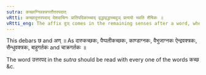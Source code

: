 ```yaml
---
sutra: कच्छाग्निवक्त्रगर्तोत्तरपदात्
vRtti: कच्छादुत्तरपदाद् देशवाचिनः प्रातिपदिकाच्चाद् वृद्धावृद्धाच्चवुञ् प्रत्ययो भवति शैषिकः ॥
vRtti_eng: The affix वुञ् comes in the remaining senses after a word, whether _Vriddha_ or not, denoting a locality and having as its second term the words \"_kachchha_\", \"_agni_\", \"_vaktra_\" and \"_garta_\".
---
```

This debars छ and अण् ॥ As दारुकच्छकः, पैप्पलीकच्छकः, काण्डाग्नकः, वैभुजाग्नकः ऐन्द्रवक्त्रकः, सैन्धुवक्त्रकः, बाहुगर्तकः and चाक्रगर्तकः ॥

The word उत्तरपद in the _sutra_ should be read with every one of the words कच्छ &c.
